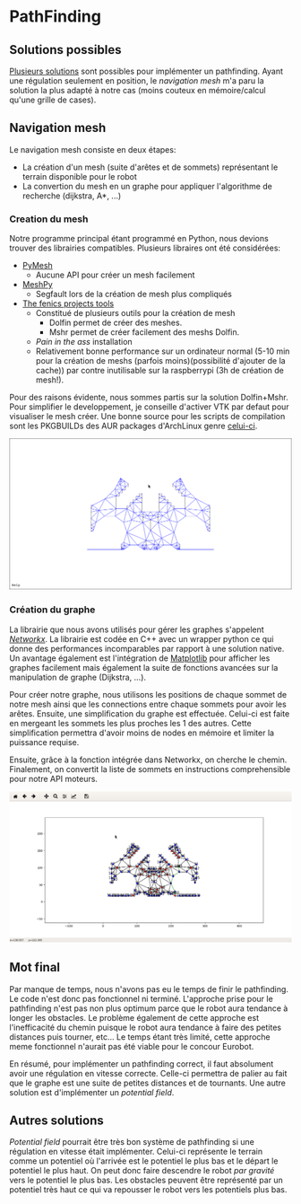 # PathFinding

## Solutions possibles

[Plusieurs solutions](http://theory.stanford.edu/%7Eamitp/GameProgramming/MapRepresentations.html#navigation-meshes)
sont possibles pour implémenter un pathfinding. Ayant une régulation seulement en position, le
*navigation mesh* m'a paru la solution la plus adapté à notre cas (moins couteux en mémoire/calcul
qu'une grille de cases).

## Navigation mesh

Le navigation mesh consiste en deux étapes:

- La création d'un mesh (suite d'arêtes et de sommets) représentant le terrain disponible pour le
  robot
- La convertion du mesh en un graphe pour appliquer l'algorithme de recherche (dijkstra, A\*, ...)

### Creation du mesh

Notre programme principal étant programmé en Python, nous devions trouver des librairies
compatibles. Plusieurs libraires ont été considérées:

- [PyMesh](https://pymesh.readthedocs.io/en/latest/)
    - Aucune API pour créer un mesh facilement
- [MeshPy](https://documen.tician.de/meshpy/)
    - Segfault lors de la création de mesh plus compliqués
- [The fenics projects tools](https://fenicsproject.org/)
    - Constitué de plusieurs outils pour la création de mesh
        - Dolfin permet de créer des meshes.
        - Mshr permet de créer facilement des meshs Dolfin.
    - *Pain in the ass* installation
    - Relativement bonne performance sur un ordinateur normal (5-10 min pour la création de meshs
      (parfois moins)(possibilité d'ajouter de la cache)) par contre inutilisable sur la raspberrypi
      (3h de création de mesh!).

Pour des raisons évidente, nous sommes partis sur la solution Dolfin+Mshr. Pour simplifier le
developpement, je conseille d'activer VTK par defaut pour visualiser le mesh créer. Une bonne source
pour les scripts de compilation sont les PKGBUILDs des AUR packages d'ArchLinux genre
[celui-ci](https://aur.archlinux.org/cgit/aur.git/tree/PKGBUILD?h=python-dolfin-git).

![Mesh généré par Dolfin](assets/mesh.png)

### Création du graphe

La librairie que nous avons utilisés pour gérer les graphes s'appelent
[*Networkx*](https://networkx.readthedocs.io/en/stable/). La librairie est codée en C++ avec un
wrapper python ce qui donne des performances incomparables par rapport à une solution native. Un
avantage également est l'intégration de [Matplotlib](http://matplotlib.org/) pour afficher les
graphes facilement mais également la suite de fonctions avancées sur la manipulation de graphe
(Dijkstra, ...).


Pour créer notre graphe, nous utilisons les positions de chaque sommet de notre mesh ainsi que les
connections entre chaque sommets pour avoir les arêtes. Ensuite, une simplification du graphe est
effectuée. Celui-ci est faite en mergeant les sommets les plus proches les 1 des autres. Cette
simplification permettra d'avoir moins de nodes en mémoire et limiter la puissance requise.

Ensuite, grâce à la fonction intégrée dans Networkx, on cherche le chemin. Finalement, on convertit
la liste de sommets en instructions comprehensible pour notre API moteurs.

![Graphe généré par Networkx](assets/graph.png)

## Mot final

Par manque de temps, nous n'avons pas eu le temps de finir le pathfinding. Le code n'est donc pas
fonctionnel ni terminé. L'approche prise pour le pathfinding n'est pas non plus optimum parce que le
robot aura tendance à longer les obstacles. Le problème également de cette approche est
l'inefficacité du chemin puisque le robot aura tendance à faire des petites distances puis tourner,
etc... Le temps étant très limité, cette approche meme fonctionnel n'aurait pas été viable pour le
concour Eurobot.

En résumé, pour implémenter un pathfinding correct, il faut absolument avoir une régulation en
vitesse correcte. Celle-ci permettra de palier au fait que le graphe est une suite de petites
distances et de tournants. Une autre solution est d'implémenter un *potential field*.

## Autres solutions

*Potential field* pourrait être très bon système de pathfinding si une régulation en vitesse était
implémenter. Celui-ci représente le terrain comme un potentiel où l'arrivée est le potentiel le
plus bas et le départ le potentiel le plus haut. On peut donc faire descendre le robot *par
gravité* vers le potentiel le plus bas. Les obstacles peuvent être représenté par un potentiel très
haut ce qui va repousser le robot vers les potentiels plus bas.
